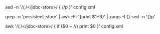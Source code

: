 sed -n '/<jdbc-store>/,/<\/jdbc-store>/ { /<target>/p }' config.xml


grep -n 'persistent-store' <file> | awk -F: '{print $1+3}' | xargs -I {} sed -n '{}p' <file>


awk '/<jdbc-store>/,/<\/jdbc-store>/ { if ($0 ~ /<target>/) print $0 }' config.xml
